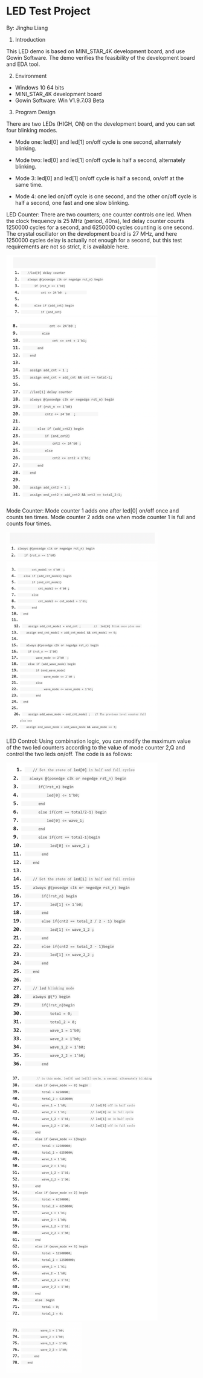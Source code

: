 # LED Test Project

By: Jinghu Liang 

1. Introduction

This LED demo is based on MINI_STAR_4K development board, and use
Gowin Software. The demo verifies the feasibility of the development board and EDA tool.

2. Environment

- Windows 10 64 bits
- MINI_STAR_4K development board 
- Gowin Software: Win V1.9.7.03 Beta

3. Program Design

There are two LEDs (HIGH, ON) on the development board, and you can set
four blinking modes.

* Mode one: led[0] and led[1] on/off cycle is one second, alternately
blinking.

* Mode two: led[0] and led[1] on/off cycle is half a second, alternately
blinking.

* Mode 3: led[0] and led[1] on/off cycle is half a second, on/off at the same
time.

* Mode 4: one led on/off cycle is one second, and the other on/off cycle is
half a second, one fast and one slow blinking.

LED Counter: There are two counters; one counter controls one led. When the clock frequency is 25 MHz (period, 40ns), led delay counter counts 1250000 cycles for a second, and 6250000 cycles counting is one second. The crystal oscillator on the development board is 27 MHz, and here 1250000 cycles delay is actually not enough for a second, but this test requirements are not so strict, it is available here.

<img src="/projects/University Projects/Complete/Led Test Project/pic/LED test (1).png" width= "400">

<img src="/projects/University Projects/Complete/Led Test Project/pic/LED test (2).png" width= "400">

Mode Counter: Mode counter 1 adds one after led[0] on/off once and counts ten times. Mode counter 2 adds one when mode counter 1 is full and counts four times.

<img src="/projects/University Projects/Complete/Led Test Project/pic/LED test (3).png" width= "400">

<img src="/projects/University Projects/Complete/Led Test Project/pic/LED test (4).png" width= "400">

LED Control: Using combination logic, you can modify the maximum value of the two led counters according to the value of mode counter 2,Q and control the two leds on/off. The code is as follows:

<img src="/projects/University Projects/Complete/Led Test Project/pic/LED test (5).png" width= "400">

<img src="/projects/University Projects/Complete/Led Test Project/pic/LED test (6).png" width= "400">

<img src="/projects/University Projects/Complete/Led Test Project/pic/LED test (7).png" width= "200">
